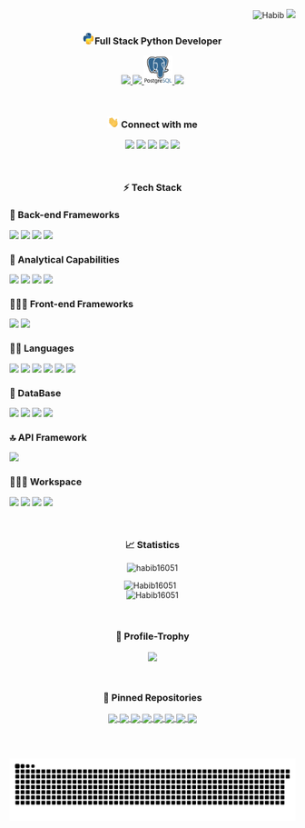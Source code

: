 <!-- ======================================= Profile views ======================================= -->
<!-- <p> -->
<p align="right"> 
  <img src="https://views.whatilearened.today/views/github/Habib16051/views.svg" alt="Habib" />
  <a href="https://www.linux.org"><img src="https://img.shields.io/badge/Os-Linux-cc66ff"/></a>
</p>

<!-- ======================================= Title ======================================= -->
<h3 align="center"> <img src="/static/python.gif" width="20px" height="20px">Full Stack Python Developer</h3>
<!-- ======================================= summary stacks  ======================================= -->
<p align="center">
  <a href= "https://www.djangoproject.com" target="_blank" {:target="_blank" rel="noopener"}>
    <img src="https://img.icons8.com/color/65/null/django.png"/>
  </a>
  <a href= "https://restfulapi.net" target="_blank">
    <img src="https://img.icons8.com/nolan/50/api-settings.png"/>
  </a>
  <a href="https://www.postgresql.org" target="_blank" rel="noreferrer"> 
    <img src="https://raw.githubusercontent.com/devicons/devicon/master/icons/postgresql/postgresql-original-wordmark.svg" alt="postgresql" width="50" height="50"/> 
</a>
  <a href= "#" target="_blank">
    <img src="https://img.icons8.com/color/50/null/linux--v1.png"/>
  </a>
</p>
<br/>

<!-- ======================================= social link ======================================= -->
<h3 align="center"> <img src="/static/wave.gif" width="20px" height="20px"> Connect with me</h3>   
<p align="center">
  <a href= "https://www.linkedin.com/in/md-habibur-rahman71/"><img src="https://img.icons8.com/doodle/48/null/linkedin-circled.png"/></a>
  <a href= "https://www.hackerearth.com/@habibmhr143"><img src="https://img.icons8.com/external-tal-revivo-color-tal-revivo/48/000000/external-hackerrank-is-a-technology-company-that-focuses-on-competitive-programming-logo-color-tal-revivo.png"/></a>
  <a href= "https://leetcode.com/Habib16051/"><img src="https://img.icons8.com/external-tal-revivo-color-tal-revivo/48/null/external-level-up-your-coding-skills-and-quickly-land-a-job-logo-color-tal-revivo.png"/></a>
   <a href= "https://codeforces.com/profile/habibmhr143"><img src="https://img.icons8.com/external-tal-revivo-filled-tal-revivo/48/null/external-codeforces-programming-competitions-and-contests-programming-community-logo-filled-tal-revivo.png"/></a>
  <a href= "https://www.youtube.com/channel/UCmwBAWWUqT6Uiv-ssmLrAtg"><img src="https://img.icons8.com/doodle/48/000000/youtube-play--v1.png"/></a>
</p>
<br/>

<!-- ======================================= Language and tools ======================================= -->
<h3 align="center">⚡ Tech Stack</h3>
<h3> 🧩 Back-end Frameworks</h3>
<p>
  <img src="https://img.shields.io/badge/dj-Django-blue"/>
  <img src="https://img.shields.io/badge/api-Django%20Rest%20Framework-blueviolet"/>
  <img src="https://img.shields.io/badge/psql-PostgreSQL-blue"/>
  <img src="https://img.shields.io/badge/api-Rest%20API-yellowgreen"/>
</p>

<h3> 🧩 Analytical Capabilities</h3>
<p>
  <img src="https://img.icons8.com/color/48/null/numpy.png"/>
  <img src="https://img.icons8.com/color/48/null/pandas.png"/>
  <img src="https://img.icons8.com/fluency/48/null/jupyter.png"/>
  <img src="https://img.icons8.com/fluency/48/null/artificial-intelligence.png"/>
</p>



<h3> 🧑🏻‍💻 Front-end Frameworks</h3>
  <p>
<!--     <img src="https://img.shields.io/badge/Nxt-Next.js-47e"/>
    <img src="https://img.shields.io/badge/React-React.js-informational"/> -->
    <img src="https://img.shields.io/badge/B-BootStrap-critical"/>
    <img src="https://img.shields.io/badge/tcss-Tailwind%20CSS-blue"/>
  </p>

<h3> ✍🏻 Languages</h3> 
<p>
  <img src="https://img.shields.io/badge/Python-008000?style=for-the-badge&logo=python&logoColor=000"/>
  <img src="https://img.shields.io/badge/JavaScript-323330?style=for-the-badge&logo=javascript&logoColor=F7DF1E"/>
  <img src="https://img.shields.io/badge/HTML5-E34F26?style=for-the-badge&logo=html5&logoColor=white"/>
  <img src="https://img.shields.io/badge/CSS3-1572B6?style=for-the-badge&logo=css3&logoColor=white"/>
  <img src="https://img.shields.io/badge/C-00599C?style=for-the-badge&logo=c&logoColor=white"/>
  <img src="https://img.shields.io/badge/C%2B%2B-00599C?style=for-the-badge&logo=c%2B%2B&logoColor=white"/>
</p>

<h3> 🚀 DataBase</h3>
<p>
  <img src="https://img.shields.io/badge/sql-Raw%20SQL-blue"/>
  <img src="https://img.shields.io/badge/psql-PostgreSQL-blueviolet"/>
  <img src="https://img.shields.io/badge/msql-MySQL-orange"/> 
  <img src="https://img.shields.io/badge/db-SQLite-green"/>
</p>

<h3> 🔝 API Framework</h3>
<p>
  <!-- <img src="https://img.shields.io/badge/GqL-GraphQL-ff69b4"/> -->
  <img src="https://img.shields.io/badge/api-Rest API-blueviolet"/>
</p>

<!-- <h3> ✍🏻 Tools & Platform</h3>
<p>
  <img src=""/>
  <img src=""/>
  <img src=""/>
  <img src=""/>
  <img src=""/>
</p> -->

<h3> 🧑🏻‍💻 Workspace</h3> 
<p>
  <img src="https://img.shields.io/badge/Linux-Linux-green"/>
  <!-- <img src="https://img.shields.io/badge/arch-Manjaro-brightgreen"/> -->
  <img src="https://img.shields.io/badge/deb-Ubuntu-informational"/>
  <img src="https://img.shields.io/badge/deb-Kali-critical"/>
  <img src="https://img.shields.io/badge/win-Windows-lightgrey"/>
</p>
<br/>

<!-- ======================================= Statistics ======================================= -->
<h3 align="center"> 📈 Statistics</h3>
<p align="center">
  <img src="https://github-readme-stats.vercel.app/api/top-langs?username=Habib16051&show_icons=true&locale=en&layout=demo" alt="habib16051" />
</p>
<p align="center">
  <img src="https://github-readme-stats.vercel.app/api?username=Habib16051&show_icons=true&locale=en" alt="Habib16051" /> &nbsp;
  <br/>
  <img src="https://github-readme-streak-stats.herokuapp.com/?user=Habib16051&" alt="Habib16051" />
</p>
<br/>

<!-- =======================================  trophy ======================================= -->
<h3 align="center"> 🚀 Profile-Trophy</h3>
<p align="center">
  <img align="center" src="https://github-profile-trophy.vercel.app/?username=Habib16051" />
</p>
<br/>

<!-- ======================================= Pinned Repo ======================================= -->
<h3 align="center"> 📕 Pinned Repositories</h3>
<p align="center">
  
   <a href="https://github.com/Habib16051/Student-Study-Portal">
    <img align="center" src="https://github-readme-stats.vercel.app/api/pin/?username=Habib16051&repo=ABCademy&hide_border=true&theme=radical" />
  </a>

  <a href="https://github.com/Habib16051/Student-Study-Portal">
    <img align="center" src="https://github-readme-stats.vercel.app/api/pin/?username=Habib16051&repo=Student-Study-Portal&hide_border=true&theme=radical" />
  </a>
  
  <a href="https://github.com/Habib16051/django-ecommerce-project">
    <img align="center" src="https://github-readme-stats.vercel.app/api/pin/?username=Habib16051&repo=django-ecommerce-project&hide_border=true&theme=radical" />
  </a>
  <a href="https://github.com/Habib16051/Portfolio-Website-Project">
    <img align="center" src="https://github-readme-stats.vercel.app/api/pin/?username=Habib16051&repo=Portfolio-Website-Project&hide_border=true&theme=radical" />
  </a>
  <a href="https://github.com/Habib16051/Car-Price-Prediction">
    <img align="center" src="https://github-readme-stats.vercel.app/api/pin/?username=Habib16051&repo=Car-Price-Prediction&hide_border=true&theme=radical" />
  </a>

  <a href="https://github.com/Habib16051/My-Blog-Project">
    <img align="center" src="https://github-readme-stats.vercel.app/api/pin/?username=Habib16051&repo=My-Blog-Project&hide_border=true&theme=radical" />
  </a>
  <a href="https://github.com/Habib16051/Social-Media-Project">
    <img align="center" src="https://github-readme-stats.vercel.app/api/pin/?username=Habib16051&repo=Social-Media-Project&hide_border=true&theme=radical" />
  </a>
  <a href="https://github.com/Habib16051/Flight_price_prediction">
    <img align="center" src="https://github-readme-stats.vercel.app/api/pin/?username=Habib16051&repo=Flight_price_prediction&hide_border=true&theme=radical" />
  </a>
  

  
  <!-- <a href="https://github.com/MahmudJewel/BlogWithLikeComment-DRF_Reactjs">
    <img align="center" src="https://github-readme-stats.vercel.app/api/pin/?username=mahmudjewel&repo=BlogWithLikeComment-DRF_Reactjs&hide_border=true&theme=radical" />
  </a>
  <a href="https://github.com/MahmudJewel/React-Movies_Portal">
    <img align="center" src="https://github-readme-stats.vercel.app/api/pin/?username=mahmudjewel&repo=React-Movies_Portal&hide_border=true&theme=radical" />
  </a>
  <a href="https://github.com/MahmudJewel/Django-exam_portal">
    <img align="center" src="https://github-readme-stats.vercel.app/api/pin/?username=mahmudjewel&repo=Django-exam_portal&hide_border=true&theme=radical" />
  </a>
  <a href="https://github.com/MahmudJewel/Django_portfolio">
    <img align="center" src="https://github-readme-stats.vercel.app/api/pin/?username=mahmudjewel&repo=Django_portfolio&hide_border=true&theme=radical" />
  </a>

  <!-- <a href="https://github.com/MahmudJewel/Django-Elastic_Search-2">
    <img align="center" src="https://github-readme-stats.vercel.app/api/pin/?username=mahmudjewel&repo=Django-Elastic_Search-2&hide_border=true&theme=radical" />
  </a>
  <a href="https://github.com/MahmudJewel/Django-Payments_for_SSLCommerz">
    <img align="center" src="https://github-readme-stats.vercel.app/api/pin/?username=mahmudjewel&repo=Django-Payments_for_SSLCommerz&hide_border=true&theme=radical" />
  </a>
  <a href="https://github.com/MahmudJewel/Django-Search_History">
    <img align="center" src="https://github-readme-stats.vercel.app/api/pin/?username=mahmudjewel&repo=Django-Search_History&hide_border=true&theme=radical" />
  </a>
  <a href="https://github.com/MahmudJewel/Pharmacy-Store-Management-System">
    <img align="center" src="https://github-readme-stats.vercel.app/api/pin/?username=mahmudjewel&repo=Pharmacy-Store-Management-System&hide_border=true&theme=radical" />
  </a>
  <a href="https://github.com/MahmudJewel/File-transferring-app">
    <img align="center" src="https://github-readme-stats.vercel.app/api/pin/?username=mahmudjewel&repo=File-transferring-app&hide_border=true&theme=radical" />
  </a> -->
</p>
<!-- https://github-readme-stats.vercel.app/api/top-langs/?username=mahmudjewel&layout=demo -->

<br/><br/>

<!-- =======================================  snake ======================================= -->
<p align="center">
   <img src="https://github.com/Habib16051/Habib16051/blob/main/static/github-contribution-grid-snake.svg" alt="snake">
</p>

